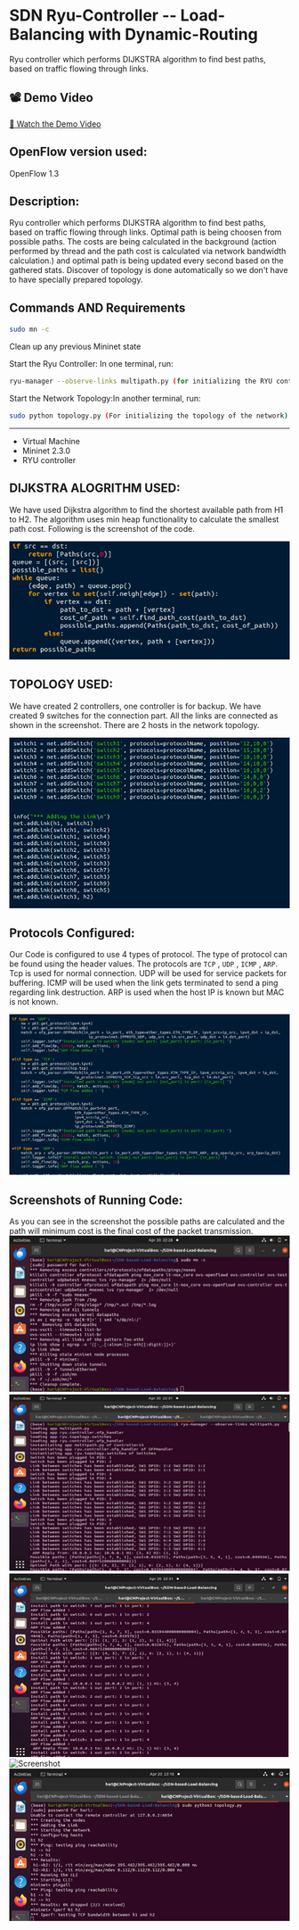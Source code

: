 # SDN Ryu-Controller -- Load-Balancing with Dynamic-Routing
Ryu controller which performs DIJKSTRA algorithm to find best paths, based on traffic flowing through links.

## 📽️ Demo Video
[🔗 Watch the Demo Video](https://www.youtube.com/watch?v=2OJrM9gvRgg)

## OpenFlow version used: 
OpenFlow 1.3 

## Description:
Ryu controller which performs DIJKSTRA algorithm to find best paths, based on traffic flowing through links. Optimal path is being choosen from possible paths. The costs are being calculated in the background (action performed by thread and the path cost is calculated via network bandwidth calculation.) and optimal path is being updated every second based on the gathered stats. Discover of topology is done automatically so we don't have to have specially prepared topology. 

## Commands AND Requirements
```bash
sudo mn -c
```
Clean up any previous Mininet state


Start the Ryu Controller: In one terminal, run:
```bash
ryu-manager --observe-links multipath.py (for initializing the RYU controller)
```
Start the Network Topology:In another terminal, run:
```bash
sudo python topology.py (For initializing the topology of the network)
```
----
- Virtual Machine
- Mininet 2.3.0
- RYU controller


## DIJKSTRA ALOGRITHM USED:

We have used Dijkstra algorithm to find the shortest available path from H1 to H2. The algorithm uses min heap functionality to calculate the smallest path cost. Following is the screenshot of the code.

![Screenshot](https://github.com/Sotejaswini/SDN-based-Load-Balancing/blob/main/SDN-based-Load-Balancing/Algorithms/dijkstra.png?raw=true)

## TOPOLOGY USED:

We have created 2 controllers, one controller is for backup. We have created 9 switches for the connection part. All the links are connected as shown in the screenshot. There are 2 hosts in the network topology.

![Screenshot](https://github.com/Sotejaswini/SDN-based-Load-Balancing/blob/main/SDN-based-Load-Balancing/Algorithms/topology.png?raw=true)

## Protocols Configured:

Our Code is configured to use 4 types of protocol. The type of protocol can be found using the header values. The protocols are ``TCP`` , ``UDP`` , ``ICMP`` , ``ARP``. Tcp is used for normal connection. UDP will be used for service packets for buffering. ICMP will be used when the link gets terminated to send a ping regarding link destruction. ARP is used when the host IP is known but MAC is not known.

![Screenshot](https://github.com/Sotejaswini/SDN-based-Load-Balancing/blob/main/SDN-based-Load-Balancing/Algorithms/protocols.png?raw=true)


## Screenshots of Running Code:
As you can see in the screenshot the possible paths are calculated and the path will minimum cost is the final cost of the packet transmission.
![Screenshot](https://github.com/Sotejaswini/SDN-based-Load-Balancing/blob/main/SDN-based-Load-Balancing/Mininet-basictools/screenshot1.jpg?raw=true)
![Screenshot](https://github.com/Sotejaswini/SDN-based-Load-Balancing/blob/main/SDN-based-Load-Balancing/Mininet-basictools/screenshot2.jpg?raw=true)
![Screenshot](https://github.com/Sotejaswini/SDN-based-Load-Balancing/blob/main/SDN-based-Load-Balancing/Mininet-basictools/screenshot3.jpg?raw=true)
![Screenshot](https://github.com/Sotejaswini/SDN-based-Load-Balancing/blob/main/SN-based-Load-Balancing/Mininet-basictools/screenshot4.jpg?raw=true)
![Screenshot](https://github.com/Sotejaswini/SDN-based-Load-Balancing/blob/main/SDN-based-Load-Balancing/Mininet-basictools/screenshot5.jpg?raw=true)

